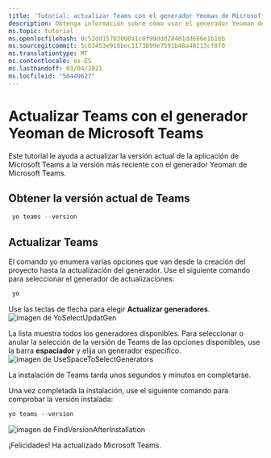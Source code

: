 ```yaml
---
title: 'Tutorial: actualizar Teams con el generador Yeoman de Microsoft Teams'
description: Obtenga información sobre cómo usar el generador Yeoman de Microsoft Teams para actualizar Teams.
ms.topic: tutorial
ms.openlocfilehash: 0c52dd15703000a1c0f99ddd28401dd686e1b1bb
ms.sourcegitcommit: 5cb3453e918bec1173899e7591b48a48113cf8f0
ms.translationtype: MT
ms.contentlocale: es-ES
ms.lasthandoff: 03/04/2021
ms.locfileid: "50449627"
---
```

# <a name="upgrade-teams-using-microsoft-teams-yeoman-generator"></a>Actualizar Teams con el generador Yeoman de Microsoft Teams
Este tutorial le ayuda a actualizar la versión actual de la aplicación de Microsoft Teams a la versión más reciente con el generador Yeoman de Microsoft Teams.

## <a name="get-current-version-of-teams"></a>Obtener la versión actual de Teams
```PowerShell
 yo teams --version
```

## <a name="update-teams"></a>Actualizar Teams
El comando yo enumera varias opciones que van desde la creación del proyecto hasta la actualización del generador. Use el siguiente comando para seleccionar el generador de actualizaciones:
```PowerShell
 yo
```

Use las teclas de flecha para elegir **Actualizar generadores**.
![imagen de YoSelectUpdatGen](~/assets/images/Update-Teams/YoSelectUpdateGen.png)

La lista muestra todos los generadores disponibles. Para seleccionar o anular la selección de la versión de Teams de las opciones disponibles, use la barra **espaciador** y elija un generador específico.
![imagen de UseSpaceToSelectGenerators](~/assets/images/Update-Teams/UseSpaceToSelectGenerators.png)

La instalación de Teams tarda unos segundos y minutos en completarse.

Una vez completada la instalación, use el siguiente comando para comprobar la versión instalada:

```PowerShell
yo teams --version
```

![imagen de FindVersionAfterInstallation](~/assets/images/Update-Teams/FindVersionAfterInstallation.png)

¡Felicidades! Ha actualizado Microsoft Teams.

